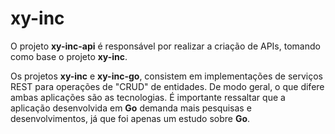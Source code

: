 # xy-inc

O projeto **xy-inc-api** é responsável por realizar a criação de APIs, tomando como base o projeto **xy-inc**.

Os projetos **xy-inc** e **xy-inc-go**, consistem em implementações de serviços REST para operações de "CRUD" de entidades. De modo geral, o que difere ambas aplicações são as tecnologias. É importante ressaltar que a aplicação desenvolvida em **Go** demanda mais pesquisas e desenvolvimentos, já que foi apenas um estudo sobre **Go**.

